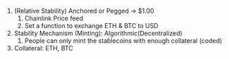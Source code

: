 1. (Relative Stability) Anchored or Pegged -> $1.00
   1. Chainlink Price feed
   2. Set a function to exchange ETH & BTC to USD
2. Stability Mechanism (Minting): Algorithmic(Decentralized)
   1. People can only mint the stablecoins with enough collateral (coded)
3. Collateral: ETH, BTC
